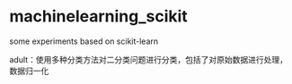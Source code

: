 # machinelearning_scikit
some experiments based on scikit-learn

adult：使用多种分类方法对二分类问题进行分类，包括了对原始数据进行处理，数据归一化